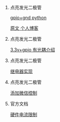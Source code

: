 1. 点亮发光二极管

    [gpio+gnd python](http://www.geekfans.com/article-5081-1.html)
    
    [原文 个人博客](http://blog.mangolovecarrot.net/2015/04/20/raspi-study01/)
    
2. 点亮发光二极管

    [3.3v+gpio 有光耦介绍](http://blog.csdn.net/hustsselbj/article/details/45867157)
    
3. 点亮发光二极管

    [继电器实现](http://blog.csdn.net/k_atherine/article/details/50264883)
    
4. 点亮发光二极管

    [添加微信控制](http://blog.just4fun.site/pi-wechat.html?utm_source=tuicool&utm_medium=referral)
    
3. 官方文档

    [硬件电流限制](https://www.raspberrypi.org/documentation/hardware/raspberrypi/power/README.md)